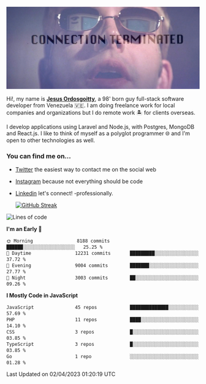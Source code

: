 ![hackers movie reference](./disconnected.jpg)

Hi!, my name is [**Jesus Ordosgoitty**](https://jodaz.xyz), a 98' born guy full-stack software developer from Venezuela 🇻🇪. I am doing freelance work for local companies and organizations but I do remote work 🏝️ for clients overseas. 

I develop applications using Laravel and Node.js, with Postgres, MongoDB and React.js. I like to think of myself as a polyglot programmer 🌐 and I'm open to other technologies as well.

### You can find me on...

- [Twitter](https://twitter.com/jodaz_) the easiest way to contact me on the social web
- [Instagram](https://instagram.com/jodaz_) because not everything should be code
- [Linkedin](https://linkedin.com/in/jodaz) let's connect! -professionally.


    [![GitHub Streak](https://streak-stats.demolab.com?user=jodaz&theme=tokyonight)](https://git.io/streak-stats)

<!--START_SECTION:waka-->
![Lines of code](https://img.shields.io/badge/From%20Hello%20World%20I%27ve%20Written-97.6%20million%20lines%20of%20code-blue)

**I'm an Early 🐤** 

```text
🌞 Morning                8188 commits        ██████░░░░░░░░░░░░░░░░░░░   25.25 % 
🌆 Daytime                12231 commits       █████████░░░░░░░░░░░░░░░░   37.72 % 
🌃 Evening                9004 commits        ███████░░░░░░░░░░░░░░░░░░   27.77 % 
🌙 Night                  3003 commits        ██░░░░░░░░░░░░░░░░░░░░░░░   09.26 % 
```


**I Mostly Code in JavaScript** 

```text
JavaScript               45 repos            ██████████████░░░░░░░░░░░   57.69 % 
PHP                      11 repos            ████░░░░░░░░░░░░░░░░░░░░░   14.10 % 
CSS                      3 repos             █░░░░░░░░░░░░░░░░░░░░░░░░   03.85 % 
TypeScript               3 repos             █░░░░░░░░░░░░░░░░░░░░░░░░   03.85 % 
Go                       1 repo              ░░░░░░░░░░░░░░░░░░░░░░░░░   01.28 % 
```




 Last Updated on 02/04/2023 01:20:19 UTC
<!--END_SECTION:waka-->
